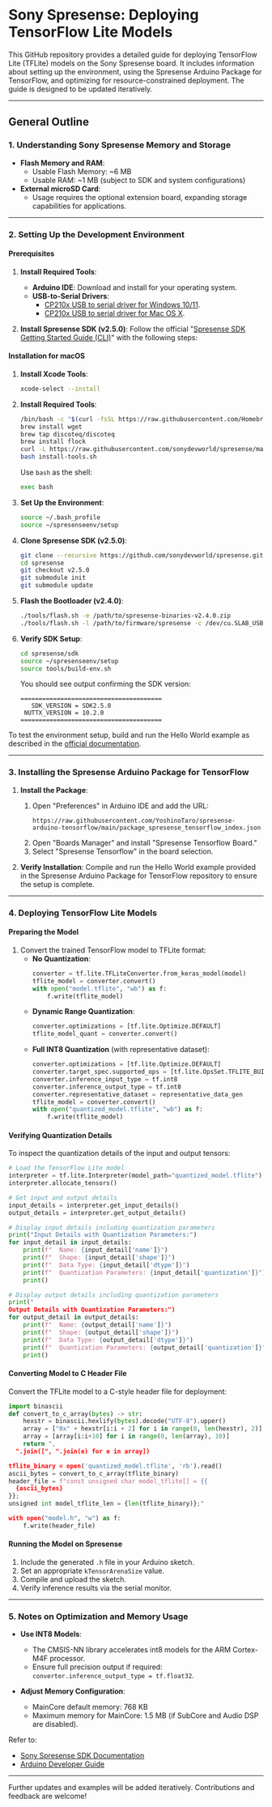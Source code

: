 
# Sony Spresense: Deploying TensorFlow Lite Models

This GitHub repository provides a detailed guide for deploying TensorFlow Lite (TFLite) models on the Sony Spresense board. It includes information about setting up the environment, using the Spresense Arduino Package for TensorFlow, and optimizing for resource-constrained deployment. The guide is designed to be updated iteratively.

---

## General Outline

### 1. Understanding Sony Spresense Memory and Storage
- **Flash Memory and RAM**:
  - Usable Flash Memory: ~6 MB
  - Usable RAM: ~1 MB (subject to SDK and system configurations)
- **External microSD Card**:
  - Usage requires the optional extension board, expanding storage capabilities for applications.

---

### 2. Setting Up the Development Environment

#### Prerequisites
1. **Install Required Tools**:
   - **Arduino IDE**: Download and install for your operating system.
   - **USB-to-Serial Drivers**:
     - [CP210x USB to serial driver for Windows 10/11](https://www.silabs.com/developers/usb-to-uart-bridge-vcp-drivers).
     - [CP210x USB to serial driver for Mac OS X](https://www.silabs.com/developers/usb-to-uart-bridge-vcp-drivers).

2. **Install Spresense SDK (v2.5.0)**:
   Follow the official "[Spresense SDK Getting Started Guide (CLI)](https://developer.sony.com/spresense/development-guides/sdk_set_up_en.html)" with the following steps:

#### Installation for macOS
1. **Install Xcode Tools**:
   ```bash
   xcode-select --install
   ```

2. **Install Required Tools**:
   ```bash
   /bin/bash -c "$(curl -fsSL https://raw.githubusercontent.com/Homebrew/install/master/install.sh)"
   brew install wget
   brew tap discoteq/discoteq
   brew install flock
   curl -L https://raw.githubusercontent.com/sonydevworld/spresense/master/install-tools.sh > install-tools.sh
   bash install-tools.sh
   ```
   Use `bash` as the shell:
   ```bash
   exec bash
   ```

3. **Set Up the Environment**:
   ```bash
   source ~/.bash_profile
   source ~/spresenseenv/setup
   ```

4. **Clone Spresense SDK (v2.5.0)**:
   ```bash
   git clone --recursive https://github.com/sonydevworld/spresense.git
   cd spresense
   git checkout v2.5.0
   git submodule init
   git submodule update
   ```

5. **Flash the Bootloader (v2.4.0)**:
   ```bash
   ./tools/flash.sh -e /path/to/spresense-binaries-v2.4.0.zip
   ./tools/flash.sh -l /path/to/firmware/spresense -c /dev/cu.SLAB_USBtoUART
   ```

6. **Verify SDK Setup**:
   ```bash
   cd spresense/sdk
   source ~/spresenseenv/setup
   source tools/build-env.sh
   ```
   You should see output confirming the SDK version:
   ```
   =======================================
      SDK_VERSION = SDK2.5.0
    NUTTX_VERSION = 10.2.0
   =======================================
   ```

To test the environment setup, build and run the Hello World example as described in the [official documentation](https://developer.sony.com/spresense/development-guides/sdk_set_up_en.html#_example_application_of_hello_world).

---

### 3. Installing the Spresense Arduino Package for TensorFlow

1. **Install the Package**:
   1. Open "Preferences" in Arduino IDE and add the URL:
      ```
      https://raw.githubusercontent.com/YoshinoTaro/spresense-arduino-tensorflow/main/package_spresense_tensorflow_index.json
      ```
   2. Open "Boards Manager" and install "Spresense Tensorflow Board."
   3. Select "Spresense Tensorflow" in the board selection.

2. **Verify Installation**:
   Compile and run the Hello World example provided in the Spresense Arduino Package for TensorFlow repository to ensure the setup is complete.

---

### 4. Deploying TensorFlow Lite Models

#### Preparing the Model
1. Convert the trained TensorFlow model to TFLite format:
   - **No Quantization**:
     ```python
     converter = tf.lite.TFLiteConverter.from_keras_model(model)
     tflite_model = converter.convert()
     with open("model.tflite", "wb") as f:
         f.write(tflite_model)
     ```
   - **Dynamic Range Quantization**:
     ```python
     converter.optimizations = [tf.lite.Optimize.DEFAULT]
     tflite_model_quant = converter.convert()
     ```
   - **Full INT8 Quantization** (with representative dataset):
     ```python
     converter.optimizations = [tf.lite.Optimize.DEFAULT]
     converter.target_spec.supported_ops = [tf.lite.OpsSet.TFLITE_BUILTINS_INT8]
     converter.inference_input_type = tf.int8
     converter.inference_output_type = tf.int8
     converter.representative_dataset = representative_data_gen
     tflite_model = converter.convert()
     with open("quantized_model.tflite", "wb") as f:
         f.write(tflite_model)
     ```

#### Verifying Quantization Details
To inspect the quantization details of the input and output tensors:
```python
# Load the TensorFlow Lite model
interpreter = tf.lite.Interpreter(model_path="quantized_model.tflite")
interpreter.allocate_tensors()

# Get input and output details
input_details = interpreter.get_input_details()
output_details = interpreter.get_output_details()

# Display input details including quantization parameters
print("Input Details with Quantization Parameters:")
for input_detail in input_details:
    print(f"  Name: {input_detail['name']}")
    print(f"  Shape: {input_detail['shape']}")
    print(f"  Data Type: {input_detail['dtype']}")
    print(f"  Quantization Parameters: {input_detail['quantization']}")
    print()

# Display output details including quantization parameters
print("
Output Details with Quantization Parameters:")
for output_detail in output_details:
    print(f"  Name: {output_detail['name']}")
    print(f"  Shape: {output_detail['shape']}")
    print(f"  Data Type: {output_detail['dtype']}")
    print(f"  Quantization Parameters: {output_detail['quantization']}")
    print()
```

#### Converting Model to C Header File
Convert the TFLite model to a C-style header file for deployment:
```python
import binascii
def convert_to_c_array(bytes) -> str:
    hexstr = binascii.hexlify(bytes).decode("UTF-8").upper()
    array = ["0x" + hexstr[i:i + 2] for i in range(0, len(hexstr), 2)]
    array = [array[i:i+10] for i in range(0, len(array), 10)]
    return ",
  ".join([", ".join(e) for e in array])

tflite_binary = open('quantized_model.tflite', 'rb').read()
ascii_bytes = convert_to_c_array(tflite_binary)
header_file = f"const unsigned char model_tflite[] = {{
  {ascii_bytes}
}};
unsigned int model_tflite_len = {len(tflite_binary)};"

with open("model.h", "w") as f:
    f.write(header_file)
```

#### Running the Model on Spresense
1. Include the generated `.h` file in your Arduino sketch.
2. Set an appropriate `kTensorArenaSize` value.
3. Compile and upload the sketch.
4. Verify inference results via the serial monitor.

---

### 5. Notes on Optimization and Memory Usage

- **Use INT8 Models**:
  - The CMSIS-NN library accelerates int8 models for the ARM Cortex-M4F processor.
  - Ensure full precision output if required: `converter.inference_output_type = tf.float32`.

- **Adjust Memory Configuration**:
  - MainCore default memory: 768 KB
  - Maximum memory for MainCore: 1.5 MB (if SubCore and Audio DSP are disabled).

Refer to:
- [Sony Spresense SDK Documentation](https://developer.sony.com/spresense/development-guides)
- [Arduino Developer Guide](https://developer.sony.com/spresense/development-guides/arduino_developer_guide_en.html)

---

Further updates and examples will be added iteratively. Contributions and feedback are welcome!
